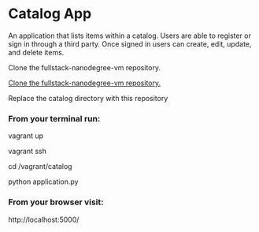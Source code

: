 # Catalog App

An application that lists items within a catalog. Users are able to register or sign in through a third party. Once signed in users can create, edit, update, and delete items.

Clone the fullstack-nanodegree-vm repository.

[Clone the fullstack-nanodegree-vm repository.](https://github.com/udacity/fullstack-nanodegree-vm)

Replace the catalog directory with this repository

### From your terminal run:

vagrant up

vagrant ssh

cd /vagrant/catalog

python application.py

### From your browser visit:

http://localhost:5000/